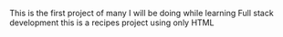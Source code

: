 This is the first project of many I will be doing while learning Full stack development
this is a recipes project using only HTML